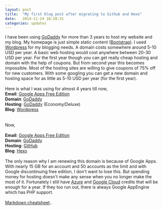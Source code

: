 ```yaml
---
layout: post
title:  "My first blog post after migrating to Github and Hexo"
date:   2014-11-24 18:28:31
categories: updates
---
```


I have been using [GoDaddy][2] for more than 3 years to host my website and my blog. My homepage is just simple static content ([Bootstrap][1]). I used [Wordpress][6] for my blogging needs. A domain costs somewhere around 5-10 USD per year. A basic web hosting would cost anywhere between 20-30 USD per year. For the first year though you can get really cheap hosting and domain with the help of coupons. But from second year this becomes impossible. Most of the hosting sites are willing to give coupons of 75% off for new customers. With some googling you can get a new domain and hosting space for as little as 5-10 USD per year (for the first year).
<br/>       
Here is what I was using for almost 4 years till now,
<br/>
**Email**: [Google Apps Free Edition][5]  
**Domain**: [GoDaddy][2]  
**Hosting**: [GoDaddy][2] (Economy/Deluxe)  
**Blog**: [Wordpress][6]  
<br/>  
Now,  
<br/>
**Email**: [Google Apps Free Edition][5]  
**Domain**: [GoDaddy][2]  
**Hosting**: [GitHub][3]  
**Blog**: [Hexo][4]  
<br/>
The only reason why I am renewing this domain is because of Google Apps. With nearly 15 GB for an account and 50 accounts as the limit and with Google discontinuing free edition, I don't want to lose this. But spending money for hosting doesn't make any sense when you no longer make the most of it. Fortunately I still have [Azure][7] and [Google Cloud][8] credits that will be enough for a year. If they too run out, there is always Google AppEngine which has PHP support. 
<br/><br/>
[Markdown cheatsheet][9]..

[1]: http://getbootstrap.com/
[2]: http://godaddy.com/
[3]: http://github.com/pages
[4]: http://hexo.io/
[5]: https://support.google.com/a/answer/2855120?hl=en
[6]: https://wordpress.org/
[7]: http://azure.microsoft.com/en-us/pricing/member-offers/msdn-benefits/
[8]: https://cloud.google.com/free-trial/
[9]: http://support.mashery.com/docs/read/customizing_your_portal/Markdown_Cheat_Sheet
